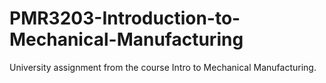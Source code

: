 # PMR3203-Introduction-to-Mechanical-Manufacturing
University assignment from the course Intro to Mechanical Manufacturing.
